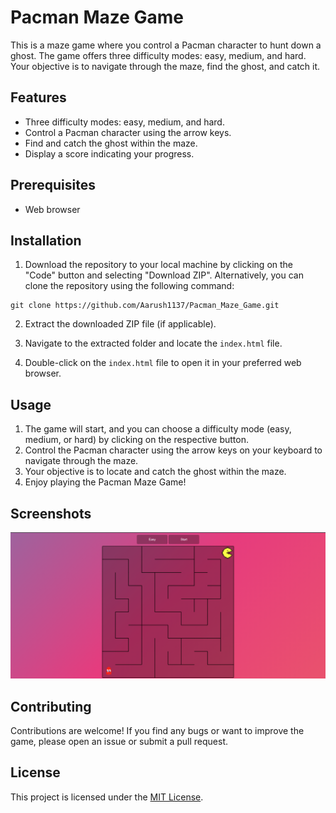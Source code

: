 # Pacman Maze Game

This is a maze game where you control a Pacman character to hunt down a ghost. The game offers three difficulty modes: easy, medium, and hard. Your objective is to navigate through the maze, find the ghost, and catch it.

## Features

- Three difficulty modes: easy, medium, and hard.
- Control a Pacman character using the arrow keys.
- Find and catch the ghost within the maze.
- Display a score indicating your progress.

## Prerequisites

- Web browser

## Installation

1. Download the repository to your local machine by clicking on the "Code" button and selecting "Download ZIP". Alternatively, you can clone the repository using the following command:

<pre><code>git clone https://github.com/Aarush1137/Pacman_Maze_Game.git</code></pre>

2. Extract the downloaded ZIP file (if applicable).

3. Navigate to the extracted folder and locate the `index.html` file.

4. Double-click on the `index.html` file to open it in your preferred web browser.

## Usage

1. The game will start, and you can choose a difficulty mode (easy, medium, or hard) by clicking on the respective button.
2. Control the Pacman character using the arrow keys on your keyboard to navigate through the maze.
3. Your objective is to locate and catch the ghost within the maze.
4. Enjoy playing the Pacman Maze Game!

## Screenshots

![Gameplay](Gameplay.png)

## Contributing

Contributions are welcome! If you find any bugs or want to improve the game, please open an issue or submit a pull request.

## License

This project is licensed under the [MIT License](LICENSE).
